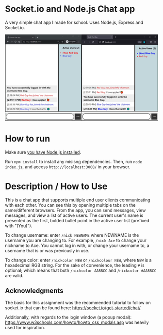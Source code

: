 # Socket.io and Node.js Chat app

A very simple chat app I made for school. Uses Node.js, Express and Socket.io.

![This is an image](demo.png)

# How to run

Make sure [you have Node.js installed](https://nodejs.org/en/).

Run `npm install` to install any misisng dependencies. Then, run `node index.js`, and access `http://localhost:3000/` in your browser.

# Description / How to Use

This is a chat app that supports multiple end user clients communicating with each other. You can see this by opening multiple tabs on the same/different browsers. From the app, you can send messages, view messages, and view a list of active users. The current user's name is presented as the first, bolded bullet point in the active user list (prefixed with "(You)").

To change username: enter `/nick NEWNAME` where NEWNAME is the username you are changing to. For example, `/nick Ace` to change your nickname to Ace. You cannot log in with, or change your username to, a username that is or was previously in use.

To change color: enter `/nickcolor NEW` or `/nickcolour NEW`, where `NEW` is a hexadecimal RGB string. For the sake of convenience, the leading `#` is optional; which means that both `/nickcolor AABBCC` and `/nickcolor #AABBCC` are valid.

## Acknowledgments

The basis for this assignment was the recommended tutorial to follow on socket.io that can be found here: https://socket.io/get-started/chat/

Additionally, with regards to the login window (a popup modal): https://www.w3schools.com/howto/howto_css_modals.asp was heavily used for inspiration.